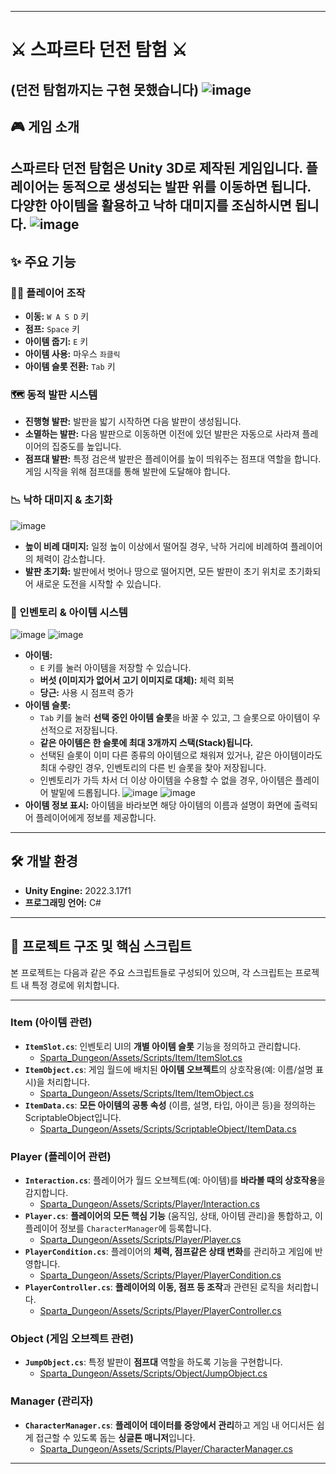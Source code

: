 -----

# ⚔️ 스파르타 던전 탐험 ⚔️
(던전 탐험까지는 구현 못했습니다)
![image](https://github.com/user-attachments/assets/ae2a80c9-f196-42f8-9641-d34e50beb0cc)
-----

## 🎮 게임 소개

스파르타 던전 탐험은 Unity 3D로 제작된 게임입니다. 플레이어는 동적으로 생성되는 발판 위를 이동하면 됩니다. 다양한 아이템을 활용하고 낙하 대미지를 조심하시면 됩니다.
![image](https://github.com/user-attachments/assets/d10fb685-282d-4bb9-8b9b-77f4282ffa51)
-----

## ✨ 주요 기능

### 🚶‍♂️ 플레이어 조작

  * **이동:** `W A S D` 키
  * **점프:** `Space` 키
  * **아이템 줍기:** `E` 키
  * **아이템 사용:** 마우스 `좌클릭`
  * **아이템 슬롯 전환:** `Tab` 키

### 🗺️ 동적 발판 시스템

  * **진행형 발판:** 발판을 밟기 시작하면 다음 발판이 생성됩니다.
  * **소멸하는 발판:** 다음 발판으로 이동하면 이전에 있던 발판은 자동으로 사라져 플레이어의 집중도를 높입니다.
  * **점프대 발판:** 특정 검은색 발판은 플레이어를 높이 띄워주는 점프대 역할을 합니다. 게임 시작을 위해 점프대를 통해 발판에 도달해야 합니다.

### 📉 낙하 대미지 & 초기화
![image](https://github.com/user-attachments/assets/625a0641-4d50-47b1-bf23-13a9dbfe0fe8)
  * **높이 비례 대미지:** 일정 높이 이상에서 떨어질 경우, 낙하 거리에 비례하여 플레이어의 체력이 감소합니다.
  * **발판 초기화:** 발판에서 벗어나 땅으로 떨어지면, 모든 발판이 초기 위치로 초기화되어 새로운 도전을 시작할 수 있습니다.

### 🎒 인벤토리 & 아이템 시스템
![image](https://github.com/user-attachments/assets/4fa155f2-3cc1-4ad8-8ee5-38fb8083d79c)
![image](https://github.com/user-attachments/assets/f15e3fcc-39de-4a15-90c9-47807526bd33)
  * **아이템:**
      * `E` 키를 눌러 아이템을 저장할 수 있습니다.
      * **버섯 (이미지가 없어서 고기 이미지로 대체):** 체력 회복
      * **당근:** 사용 시 점프력 증가
  * **아이템 슬롯:**
      * `Tab` 키를 눌러 **선택 중인 아이템 슬롯**을 바꿀 수 있고, 그 슬롯으로 아이템이 우선적으로 저장됩니다.
      * **같은 아이템은 한 슬롯에 최대 3개까지 스택(Stack)됩니다.**
      * 선택된 슬롯이 이미 다른 종류의 아이템으로 채워져 있거나, 같은 아이템이라도 최대 수량인 경우, 인벤토리의 다른 빈 슬롯을 찾아 저장됩니다.
      * 인벤토리가 가득 차서 더 이상 아이템을 수용할 수 없을 경우, 아이템은 플레이어 발밑에 드롭됩니다.
![image](https://github.com/user-attachments/assets/2744f5a1-52b1-4474-ad0b-421e0430a0ea)
![image](https://github.com/user-attachments/assets/3ba72d1a-87ee-4195-ab88-ebff5e7d2b4a)
  * **아이템 정보 표시:** 아이템을 바라보면 해당 아이템의 이름과 설명이 화면에 출력되어 플레이어에게 정보를 제공합니다.

-----

## 🛠️ 개발 환경

  * **Unity Engine:** 2022.3.17f1
  * **프로그래밍 언어:** C\#

-----

## 📂 프로젝트 구조 및 핵심 스크립트

본 프로젝트는 다음과 같은 주요 스크립트들로 구성되어 있으며, 각 스크립트는 프로젝트 내 특정 경로에 위치합니다.

---

### Item (아이템 관련)
* **`ItemSlot.cs`**: 인벤토리 UI의 **개별 아이템 슬롯** 기능을 정의하고 관리합니다.
    * [Sparta_Dungeon/Assets/Scripts/Item/ItemSlot.cs](https://github.com/YourUsername/Sparta_Dungeon/blob/main/Assets/Scripts/Item/ItemSlot.cs)
* **`ItemObject.cs`**: 게임 월드에 배치된 **아이템 오브젝트**의 상호작용(예: 이름/설명 표시)을 처리합니다.
    * [Sparta_Dungeon/Assets/Scripts/Item/ItemObject.cs](https://github.com/YourUsername/Sparta_Dungeon/blob/main/Assets/Scripts/Item/ItemObject.cs)
* **`ItemData.cs`**: **모든 아이템의 공통 속성** (이름, 설명, 타입, 아이콘 등)을 정의하는 ScriptableObject입니다.
    * [Sparta_Dungeon/Assets/Scripts/ScriptableObject/ItemData.cs](https://github.com/YourUsername/Sparta_Dungeon/blob/main/Assets/Scripts/ScriptableObject/ItemData.cs)

### Player (플레이어 관련)
* **`Interaction.cs`**: 플레이어가 월드 오브젝트(예: 아이템)를 **바라볼 때의 상호작용**을 감지합니다.
    * [Sparta_Dungeon/Assets/Scripts/Player/Interaction.cs](https://github.com/YourUsername/Sparta_Dungeon/blob/main/Assets/Scripts/Player/Interaction.cs)
* **`Player.cs`**: **플레이어의 모든 핵심 기능** (움직임, 상태, 아이템 관리)을 통합하고, 이 플레이어 정보를 `CharacterManager`에 등록합니다.
    * [Sparta_Dungeon/Assets/Scripts/Player/Player.cs](https://github.com/YourUsername/Sparta_Dungeon/blob/main/Assets/Scripts/Player/Player.cs)
* **`PlayerCondition.cs`**: 플레이어의 **체력, 점프같은 상태 변화**를 관리하고 게임에 반영합니다.
    * [Sparta_Dungeon/Assets/Scripts/Player/PlayerCondition.cs](https://github.com/YourUsername/Sparta_Dungeon/blob/main/Assets/Scripts/Player/PlayerCondition.cs)
* **`PlayerController.cs`**: **플레이어의 이동, 점프 등 조작**과 관련된 로직을 처리합니다.
    * [Sparta_Dungeon/Assets/Scripts/Player/PlayerController.cs](https://github.com/YourUsername/Sparta_Dungeon/blob/main/Assets/Scripts/Player/PlayerController.cs)

### Object (게임 오브젝트 관련)
* **`JumpObject.cs`**: 특정 발판이 **점프대** 역할을 하도록 기능을 구현합니다.
    * [Sparta_Dungeon/Assets/Scripts/Object/JumpObject.cs](https://github.com/YourUsername/Sparta_Dungeon/blob/main/Assets/Scripts/Object/JumpObject.cs)

### Manager (관리자)
* **`CharacterManager.cs`**: **플레이어 데이터를 중앙에서 관리**하고 게임 내 어디서든 쉽게 접근할 수 있도록 돕는 **싱글톤 매니저**입니다.
    * [Sparta_Dungeon/Assets/Scripts/Player/CharacterManager.cs](https://github.com/YourUsername/Sparta_Dungeon/blob/main/Assets/Scripts/Player/CharacterManager.cs)

---
